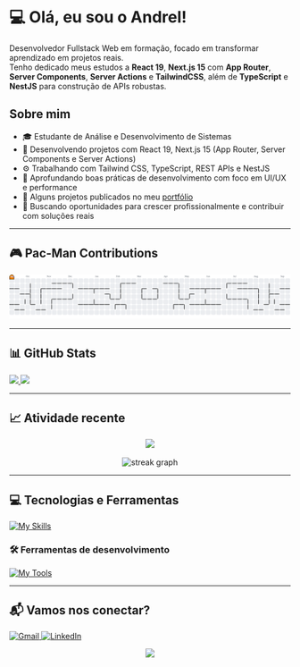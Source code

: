 # 💻 Olá, eu sou o Andrel!

<p align="left">
  Desenvolvedor Fullstack Web em formação, focado em transformar aprendizado em projetos reais. <br>
  Tenho dedicado meus estudos a <strong>React 19</strong>, <strong>Next.js 15</strong> com <strong>App Router</strong>, <strong>Server Components</strong>, <strong>Server Actions</strong> e <strong>TailwindCSS</strong>, além de <strong>TypeScript</strong> e <strong>NestJS</strong> para construção de APIs robustas.
</p>

## Sobre mim

- 🎓 Estudante de Análise e Desenvolvimento de Sistemas  
- 🚀 Desenvolvendo projetos com React 19, Next.js 15 (App Router, Server Components e Server Actions)  
- ⚙️ Trabalhando com Tailwind CSS, TypeScript, REST APIs e NestJS  
- 🧠 Aprofundando boas práticas de desenvolvimento com foco em UI/UX e performance  
- 🔗 Alguns projetos publicados no meu [portfólio](https://petshop-sand-delta.vercel.app)  
- 📌 Buscando oportunidades para crescer profissionalmente e contribuir com soluções reais  

---

## 🎮 Pac-Man Contributions

<picture>
  <img alt="Gráfico de contribuição estilo Pac-Man" src="https://raw.githubusercontent.com/speedyxbr/speedyxbr/output/pacman-contribution-graph.svg">
</picture>



---

## 📊 GitHub Stats

<a href="https://github.com/speedyxbr">
  <img height="180em" src="https://github-readme-stats.vercel.app/api?username=speedyxbr&show_icons=true&theme=radical&include_all_commits=true&count_private=true"/>
  <img height="180em" src="https://github-readme-stats.vercel.app/api/top-langs/?username=speedyxbr&layout=compact&langs_count=6&theme=radical"/>
</a>

---

## 📈 Atividade recente

<p align="center">
  <img src="https://github-readme-activity-graph.vercel.app/graph?username=speedyxbr&bg_color=0d1117&color=ff6ec7&line=ff3caa&point=ffffff&area=true&hide_border=true" />
</p>

<p align="center">
  <img src="https://streak-stats.demolab.com?user=speedyxbr&locale=pt-br&mode=weekly&theme=radical&hide_border=false&border_radius=5&date_format=M%20j%5B,%20Y%5D" height="156" alt="streak graph" />
</p>

---

## 💻 Tecnologias e Ferramentas

[![My Skills](https://skillicons.dev/icons?i=html,css,js,ts,react,nextjs,nestjs,nodejs,tailwind,postgres)](https://skillicons.dev)

### 🛠️ Ferramentas de desenvolvimento

[![My Tools](https://skillicons.dev/icons?i=git,github,vscode,figma,postman)](https://skillicons.dev)

---

## 📬 Vamos nos conectar?

<p align="left">
  <a href="mailto:seuemail@gmail.com">
    <img src="https://img.shields.io/badge/-Gmail-D14836?style=flat-square&logo=gmail&logoColor=white" alt="Gmail" />
  </a>
  <a href="https://www.linkedin.com/in/seu-linkedin">
    <img src="https://img.shields.io/badge/-Linkedin-0e76a8?style=flat-square&logo=linkedin&logoColor=white" alt="LinkedIn" />
  </a>
</p>

<div align="center">
  <img src="https://visitor-badge.laobi.icu/badge?page_id=speedyxbr.speedyxbr&left_color=darkviolet&right_color=orchid" width="80" />
</div>
